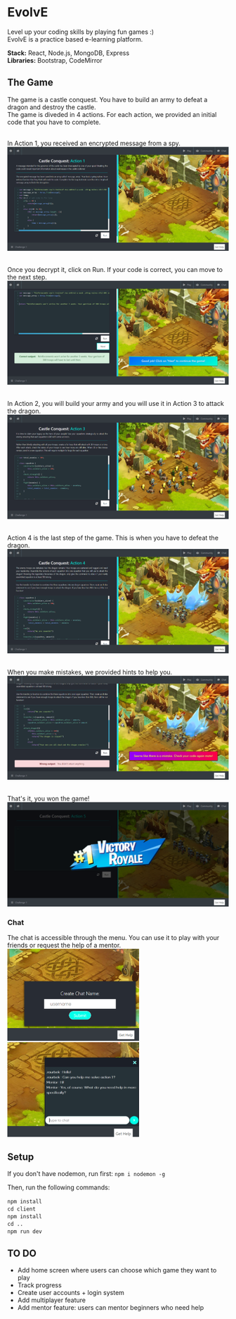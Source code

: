 # EvolvE 
Level up your coding skills by playing fun games :) <br>
EvolvE is a practice based e-learning platform.

**Stack:** React, Node.js, MongoDB, Express <br>
**Libraries:** Bootstrap, CodeMirror

## The Game
The game is a castle conquest. You have to build an army to defeat a dragon and destroy the castle. <br>
The game is diveded in 4 actions. For each action, we provided an initial code that you have to complete. <br><br>

In Action 1, you received an encrypted message from a spy. <br>
![Alt text](https://github.com/ztsorojev/React_Game-Teach-Code/blob/master/screenshot2.PNG) <br><br>

Once you decrypt it, click on Run. If your code is correct, you can move to the next step. <br>
![Alt text](https://github.com/ztsorojev/React_Game-Teach-Code/blob/master/screenshot3.PNG) <br><br>

In Action 2, you will build your army and you will use it in Action 3 to attack the dragon. <br>
![Alt text](https://github.com/ztsorojev/React_Game-Teach-Code/blob/master/screenshot4.PNG) <br><br>

Action 4 is the last step of the game. This is when you have to defeat the dragon. <br>
![Alt text](https://github.com/ztsorojev/React_Game-Teach-Code/blob/master/screenshot5.PNG) <br><br>

When you make mistakes, we provided hints to help you. <br>
![Alt text](https://github.com/ztsorojev/React_Game-Teach-Code/blob/master/screenshot6.PNG) <br><br>

That's it, you won the game! <br>
![Alt text](https://github.com/ztsorojev/React_Game-Teach-Code/blob/master/screenshot7.PNG)

### Chat
The chat is accessible through the menu. You can use it to play with your friends or request the help of a mentor.
<img src="https://github.com/ztsorojev/React_Game-Teach-Code/blob/master/chat_username.PNG" width="300" />   
<img src="https://github.com/ztsorojev/React_Game-Teach-Code/blob/master/chat.PNG" width="300" />

## Setup

If you don't have nodemon, run first: `npm i nodemon -g`

Then, run the following commands:

`npm install` <br>
`cd client` <br>
`npm install` <br>
`cd ..` <br>
`npm run dev`

## TO DO

* Add home screen where users can choose which game they want to play
* Track progress
* Create user accounts + login system
* Add multiplayer feature
* Add mentor feature: users can mentor beginners who need help
